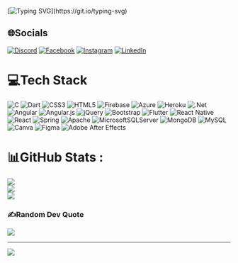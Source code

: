 [![Typing SVG](http://readme-typing-svg.herokuapp.com?font=Fira+Code&weight=900&size=35&pause=1000&center=true&vCenter=true&width=435&lines=HELLO%2C+I'm+MAI+VAN+TAM;MVT+is+me+!!!)](https://git.io/typing-svg)

## 🌐Socials
[![Discord](https://img.shields.io/badge/Discord-%237289DA.svg?logo=discord&logoColor=white)](htttps://discord.gg/c7dZKrmn) [![Facebook](https://img.shields.io/badge/Facebook-%231877F2.svg?logo=Facebook&logoColor=white)](https://facebook.com/iammvt1) [![Instagram](https://img.shields.io/badge/Instagram-%23E4405F.svg?logo=Instagram&logoColor=white)](https://instagram.com/tom_quinter) [![LinkedIn](https://img.shields.io/badge/LinkedIn-%230077B5.svg?logo=linkedin&logoColor=white)](https://linkedin.com/in/iammvt) 

# 💻Tech Stack
![C](https://img.shields.io/badge/c-%2300599C.svg?style=flat&logo=c&logoColor=white) ![Dart](https://img.shields.io/badge/dart-%230175C2.svg?style=flat&logo=dart&logoColor=white) ![CSS3](https://img.shields.io/badge/css3-%231572B6.svg?style=flat&logo=css3&logoColor=white) ![HTML5](https://img.shields.io/badge/html5-%23E34F26.svg?style=flat&logo=html5&logoColor=white) ![Firebase](https://img.shields.io/badge/firebase-%23039BE5.svg?style=flat&logo=firebase) ![Azure](https://img.shields.io/badge/azure-%230072C6.svg?style=flat&logo=azure-devops&logoColor=white) ![Heroku](https://img.shields.io/badge/heroku-%23430098.svg?style=flat&logo=heroku&logoColor=white) ![.Net](https://img.shields.io/badge/.NET-5C2D91?style=flat&logo=.net&logoColor=white) ![Angular](https://img.shields.io/badge/angular-%23DD0031.svg?style=flat&logo=angular&logoColor=white) ![Angular.js](https://img.shields.io/badge/angular.js-%23E23237.svg?style=flat&logo=angularjs&logoColor=white) ![jQuery](https://img.shields.io/badge/jquery-%230769AD.svg?style=flat&logo=jquery&logoColor=white) ![Bootstrap](https://img.shields.io/badge/bootstrap-%23563D7C.svg?style=flat&logo=bootstrap&logoColor=white) ![Flutter](https://img.shields.io/badge/Flutter-%2302569B.svg?style=flat&logo=Flutter&logoColor=white) ![React Native](https://img.shields.io/badge/react_native-%2320232a.svg?style=flat&logo=react&logoColor=%2361DAFB) ![React](https://img.shields.io/badge/react-%2320232a.svg?style=flat&logo=react&logoColor=%2361DAFB) ![Spring](https://img.shields.io/badge/spring-%236DB33F.svg?style=flat&logo=spring&logoColor=white) ![Apache](https://img.shields.io/badge/apache-%23D42029.svg?style=flat&logo=apache&logoColor=white) ![MicrosoftSQLServer](https://img.shields.io/badge/Microsoft%20SQL%20Sever-CC2927?style=flat&logo=microsoft%20sql%20server&logoColor=white) ![MongoDB](https://img.shields.io/badge/MongoDB-%234ea94b.svg?style=flat&logo=mongodb&logoColor=white) ![MySQL](https://img.shields.io/badge/mysql-%2300f.svg?style=flat&logo=mysql&logoColor=white) ![Canva](https://img.shields.io/badge/Canva-%2300C4CC.svg?style=flat&logo=Canva&logoColor=white) 	![Figma](https://img.shields.io/badge/figma-%23F24E1E.svg?style=flat&logo=figma&logoColor=white) ![Adobe After Effects](https://img.shields.io/badge/Adobe%20After%20Effects-9999FF.svg?style=flat&logo=Adobe%20After%20Effects&logoColor=white)
# 📊GitHub Stats :
![](https://github-readme-stats.vercel.app/api?username=tammv712&theme=tokyonight&hide_border=false&include_all_commits=false&count_private=false)<br/>
![](https://github-readme-streak-stats.herokuapp.com/?user=tammv712&theme=tokyonight&hide_border=false)<br/>
![](https://github-readme-stats.vercel.app/api/top-langs/?username=tammv712&theme=tokyonight&hide_border=false&include_all_commits=false&count_private=false&layout=compact)

### ✍️Random Dev Quote
![](https://quotes-github-readme.vercel.app/api?type=horizontal&theme=radical)

---
[![](https://visitcount.itsvg.in/api?id=tammv712&icon=0&color=0)](https://visitcount.itsvg.in)
